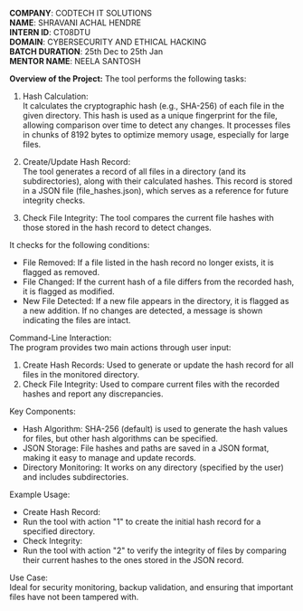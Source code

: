 **COMPANY**: CODTECH IT SOLUTIONS  
**NAME**: SHRAVANI ACHAL HENDRE  
**INTERN ID**: CT08DTU  
**DOMAIN**: CYBERSECURITY AND ETHICAL HACKING  
**BATCH DURATION**: 25th Dec to 25th Jan  
**MENTOR NAME**: NEELA SANTOSH

**Overview of the Project:**
The tool performs the following tasks:

1. Hash Calculation:  
It calculates the cryptographic hash (e.g., SHA-256) of each file in the given directory. This hash is used as a unique fingerprint for the file, allowing comparison over time to detect any changes.
It processes files in chunks of 8192 bytes to optimize memory usage, especially for large files.

2. Create/Update Hash Record:  
The tool generates a record of all files in a directory (and its subdirectories), along with their calculated hashes.
This record is stored in a JSON file (file_hashes.json), which serves as a reference for future integrity checks.

3. Check File Integrity:
The tool compares the current file hashes with those stored in the hash record to detect changes.

It checks for the following conditions:
- File Removed: If a file listed in the hash record no longer exists, it is flagged as removed.
- File Changed: If the current hash of a file differs from the recorded hash, it is flagged as modified.
- New File Detected: If a new file appears in the directory, it is flagged as a new addition. If no changes are detected, a message is shown indicating the files are intact.

Command-Line Interaction:  
The program provides two main actions through user input:
1. Create Hash Records: Used to generate or update the hash record for all files in the monitored directory.
2. Check File Integrity: Used to compare current files with the recorded hashes and report any discrepancies.

Key Components:
- Hash Algorithm: SHA-256 (default) is used to generate the hash values for files, but other hash algorithms can be specified.
- JSON Storage: File hashes and paths are saved in a JSON format, making it easy to manage and update records.
- Directory Monitoring: It works on any directory (specified by the user) and includes subdirectories.

Example Usage:
- Create Hash Record:
- Run the tool with action "1" to create the initial hash record for a specified directory.
- Check Integrity:
- Run the tool with action "2" to verify the integrity of files by comparing their current hashes to the ones stored in the JSON record.

Use Case:  
Ideal for security monitoring, backup validation, and ensuring that important files have not been tampered with.
